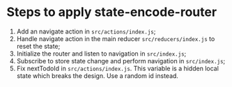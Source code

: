 # Steps to apply state-encode-router
1. Add an navigate action in `src/actions/index.js`;
2. Handle navigate action in the main reducer `src/reducers/index.js` to reset the state;
3. Initialize the router and listen to navigation in `src/index.js`;
4. Subscribe to store state change and perform navigation in `src/index.js`;
5. Fix nextTodoId in `src/actions/index.js`. This variable is a hidden local state which breaks the design. Use a random id instead.
